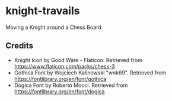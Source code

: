 # knight-travails
Moving a Knight around a Chess Board

## Credits
 - Knight Icon by Good Ware - Flaticon. Retrieved from https://www.flaticon.com/packs/chess-3
 - Gothica Font by Wojciech Kalinowski "wnk69". Retrieved from https://fontlibrary.org/en/font/gothica
 - Dogica Font by Roberto Mocci. Retrieved from https://fontlibrary.org/en/font/dogica